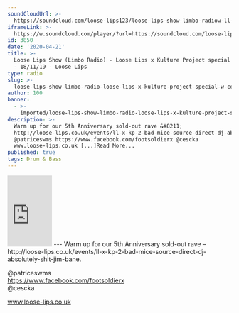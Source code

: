 ```yaml
---
soundCloudUrl: >-
  https://soundcloud.com/loose-lips123/loose-lips-show-limbo-radiow-ll-x-kp-18112019
iframeLink: >-
  https://w.soundcloud.com/player/?url=https://soundcloud.com/loose-lips123/loose-lips-show-limbo-radiow-ll-x-kp-18112019&color=00aabb&auto_play=false&hide_related=false&show_comments=true&show_user=true&show_reposts=false
id: 3850
date: '2020-04-21'
title: >-
  Loose Lips Show (Limbo Radio) - Loose Lips x Kulture Project special w/ Cescka
  - 18/11/19 - Loose Lips
type: radio
slug: >-
  loose-lips-show-limbo-radio-loose-lips-x-kulture-project-special-w-cescka-18-11-19
author: 100
banner:
  - >-
    imported/loose-lips-show-limbo-radio-loose-lips-x-kulture-project-special-w-cescka-18-11-19/image3850.jpeg
description: >-
  Warm up for our 5th Anniversary sold-out rave &#8211;
  http://loose-lips.co.uk/events/ll-x-kp-2-bad-mice-source-direct-dj-absolutely-shit-jim-bane.
  @patriceswms https://www.facebook.com/footsoldierx @cescka
  www.loose-lips.co.uk [...]Read More...
published: true
tags: Drum & Bass
---
```

<iframe id="sc-widget" title="title" width="100" height="160" scrolling="no" frameborder="yes" allow="autoplay" src="https://w.soundcloud.com/player/?url=https://soundcloud.com/loose-lips123/loose-lips-show-limbo-radiow-ll-x-kp-18112019&amp;color=00aabb&amp;auto_play=false&amp;hide_related=false&amp;show_comments=true&amp;show_user=true&amp;show_reposts=false"></iframe>
---
Warm up for our 5th Anniversary sold-out rave – http://loose-lips.co.uk/events/ll-x-kp-2-bad-mice-source-direct-dj-absolutely-shit-jim-bane.

@patriceswms  
https://www.facebook.com/footsoldierx  
@cescka

www.loose-lips.co.uk